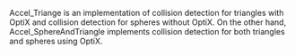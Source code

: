 Accel_Triange is an implementation of collision detection for triangles with OptiX and collision detection for spheres without OptiX. On the other hand, Accel_SphereAndTriangle implements collision detection for both triangles and spheres using OptiX.
